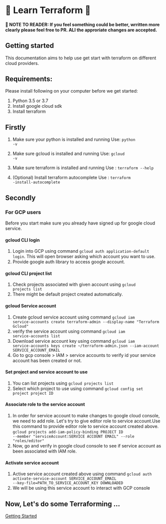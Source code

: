 # :rocket: Learn Terraform :rocket:	

#### :rocket:  NOTE TO READER: If you feel something could be better, wrritten more clearly please feel free to PR. ALl the approriate changes are accepted.

## Getting started
This documentation aims to help use get start with terraform on different cloud providers.

## Requirements:
Please install following on your computer before we get started:
1. Python 3.5 or 3.7
2. Install google cloud sdk 
3. Install terraform

## Firstly
1. Make sure your python is installed and running 
Use: <code>python -v</code>

2. Make sure gcloud is installed and running
Use: <code>gcloud -v</code>

3. Make sure terraform is installed and running
Use : <code>terraform --help</code>

4. (Optional) Install terraform autocomplete
Use : <code>terraform -install-autocomplete</code>

## Secondly

### For GCP users
Before you start make sure you already have signed up for google cloud service.

#### gcloud CLI login
1. Login into GCP using command <code>gcloud auth application-default login</code>. This will open browser asking which account you want to use.
2. Provide google auth library to access google account.

#### gcloud CLI project list
1. Check projects associated with given account using <code>gcloud projects list</code>
2. There might be default project created automatically.

#### gcloud Service account
1. Create gcloud service account using command <code>gcloud iam service-accounts create terraform-admin --display-name "Terraform Gcloud"</code>
2. verify the service account using command <code>gcloud iam service-accounts list</code>
3. Download service account key using command <code>gcloud iam service-accounts keys create ~/terraform-admin.json --iam-account SERVICE_ACCOUNT_EMAIL</code>
4. Go to gcp console > IAM > service accounts to verify id your service account has been created or not.

#### Set project and service account to use
1. You can list projects using <code>gcloud projects list</code>
2. Select which project to use using command <code>gcloud config set project project ID</code>

#### Associate role to the service account
1. In order for service account to make changes to google cloud console, we need to add role. Let's try to give editor role to service account.Use this command to provide editor role to service account created above.
<code>gcloud projects add-iam-policy-binding PROJECT ID --member "serviceAccount:SERVICE ACCOUNT EMAIL" --role "roles/editor"</code>
2. Now, go and verify in google cloud console to see if service account as been associated with IAM role.

#### Activate service account
1. Active service account created above using command <code>gcloud auth activate-service-account SERVICE_ACCOUNT_EMAIL --key-file=PATH_TO_SERVICE_ACCOUNT_KEY DOWNLOADED</code>
2. We will be using this service account to interact with GCP console

## Now, Let's do some Terraforming ...
[Getting Started](https://github.com/pgaijin66/Learn-Terraform/blob/master/getting-started/README.md)